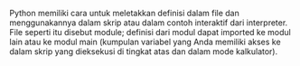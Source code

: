 Python memiliki cara untuk meletakkan definisi dalam file dan menggunakannya dalam skrip atau dalam contoh interaktif dari interpreter. 
File seperti itu disebut module; definisi dari modul dapat imported ke modul lain atau ke modul main (kumpulan variabel yang Anda memiliki akses ke dalam skrip yang dieksekusi di tingkat atas dan dalam mode kalkulator).